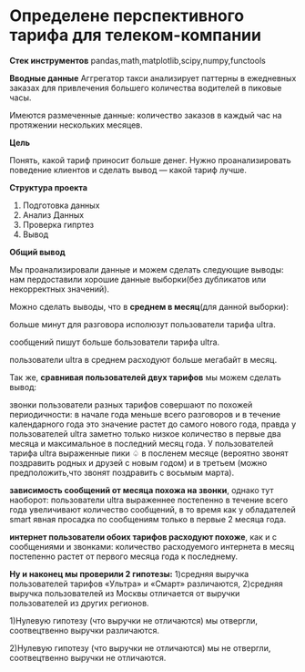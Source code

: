 # **Определене перспективного тарифа для телеком-компании**

**Стек инструментов**
pandas,math,matplotlib,scipy,numpy,functools

**Вводные данные**
Аггрегатор такси анализирует паттерны в ежедневных заказах для привлечения большего количества водителей в пиковые часы.

Имеются размеченные данные: количество заказов в каждый час на протяжении нескольких месяцев.

**Цель**

Понять, какой тариф приносит больше денег. Нужно проанализировать поведение клиентов и сделать вывод — какой тариф лучше.

**Структура проекта**
1. Подготовка данных
2. Анализ Данных
3. Проверка гипртез
4. Вывод

**Общий вывод**

Мы проанализировали данные и можем сделать следующие выводы: нам пердоставили хорошие данные выборки(без дубликатов или некорректных значений).

Можно сделать выводы, что в **среднем в месяц**(для данной выборки):

больше минут для разговора исполюзут пользователи тарифа ultra.

сообщений пишут больше бользователи тарифа ultra.

пользователи ultra в среднем расходуют больше мегабайт в месяц.

Так же, **сравнивая пользователей двух тарифов** мы можем сделать вывод:

звонки пользователи разных тарифов совершают по похожей периодичности: в начале года меньше всего разговоров и в течение календарного года это значение растет до самого нового года, правда у пользователей ultra заметно только низкое количество в первые два месяца и максимальное в последний месяц года. У пользователей тарифа ultra выраженные пики ♤ в посленем месяце (вероятно звонят поздравить родных и друзей с новым годом) и в третьем (можно предположить,что звонят поздравить с восьмым марта).

**зависимость сообщений от месяца похожа на звонки**, однако тут наоборот: пользователи ultra выраженнее постепенно в течение всего года увеличивают количество сообщений, в то время как у обладателей smart явная просадка по сообщениям только в первые 2 месяца года.

**интернет пользователи обоих тарифов расходуют похоже**, как и с сообщениями и звонками: количество расходуемого интернета в месяц постепенно растет от первого месяца года к последнему.

**Ну и наконец мы проверили 2 гипотезы:** 1)средняя выручка пользователей тарифов «Ультра» и «Смарт» различаются, 2)средняя выручка пользователей из Москвы отличается от выручки пользователей из других регионов.

1)Нулевую гипотезу (что выручки не отличаются) мы отвергли, соотвецтвенно выручки различаются.

2)Нулевую гипотезу (что выручки не отличаются) мы не отвергли, соотвецтвенно выручки не отличаются.

